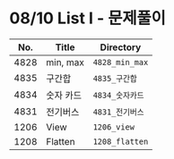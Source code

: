 # 08/10 List I - 문제풀이

| No.  | Title     | Directory       |
| ---- | --------- | --------------- |
| 4828 | min, max  | `4828_min_max` |
| 4835 | 구간합    | `4835_구간합`   |
| 4834 | 숫자 카드 | `4834_숫자카드` |
| 4831 | 전기버스  | `4831_전기버스` |
| 1206 | View | `1206_view` |
| 1208 | Flatten | `1208_flatten` |

